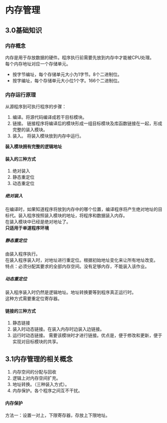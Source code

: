 # 内存管理
## 3.0基础知识
### 内存概念
内存是用于存放数据的硬件。程序执行前需要先放到内存中才能被CPU处理。  
每个内存地址对应一个存储单元。
- 按字节编址，每个存储单元大小为1字节。8个二进制位。
- 按字编址，每个存储单元大小位1个字。166个二进制位。

### 内存运行原理
从源程序到可执行程序的步骤：
1. 编译。将源代码编译成若干目标模块。
2. 链接。 链接程序将编译后的模块形成一组目标模块及库函数链接在一起，形成完整的装入模块。
3. 装入。 将装入模块放到内存中运行。  

**装入模块拥有完整的逻辑地址**
#### 装入的三种方式
1. 绝对装入
2. 静态重定位
3. 动态重定位

##### 绝对装入
在编译时，如果知道程序将放到内存中的哪个位置，编译程序将产生绝对地址的目标代。装入程序按照装入模块的地址，将程序和数据装入内存。  
在装入模块中已经是绝对地址了。  
**只适用于单道程序环境**
##### 静态重定位
由装入程序执行。  
在装入程序装入时，对地址进行重定位。根据初始地址变化来让所有地址改变。  
特点：必须分配其要求的全部内存空间。没有足够内存，不能装入该作业。  
##### 动态重定位
装入程序装入时仍然是逻辑地址。地址转换要等到程序真正运行时。  
这种方式需要重定位寄存器。  

#### 链接的三种方式
1. 静态链接
2. 装入时动态链接。在装入内存时边装入边链接。
3. 运行时动态链接。 需要该模块时才进行链接。优点是，便于修改和更新，便于实现对目标模块的共享。  

## 3.1内存管理的相关概念
1. 内存空间的分配与回收
2. 逻辑上对内存空间扩充。
3. 地址转换。（三种装入方式）。
4. 内存保护。各个程序之间互不干扰。

#### 内存保护
方法一：设置一对上，下限寄存器，存放上下限地址。  